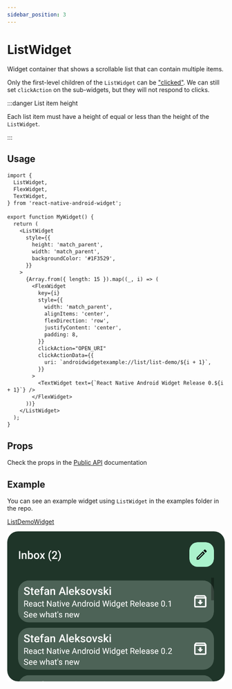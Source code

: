 ```yaml
---
sidebar_position: 3
---
```


# ListWidget

Widget container that shows a scrollable list that can contain multiple items.

Only the first-level children of the `ListWidget` can be ["clicked"](../handling-clicks.md).
We can still set `clickAction` on the sub-widgets, but they will not respond to clicks.

:::danger List item height

Each list item must have a height of equal or less than the height of the `ListWidget`.

:::

## Usage

```tsx
import {
  ListWidget,
  FlexWidget,
  TextWidget,
} from 'react-native-android-widget';

export function MyWidget() {
  return (
    <ListWidget
      style={{
        height: 'match_parent',
        width: 'match_parent',
        backgroundColor: '#1F3529',
      }}
    >
      {Array.from({ length: 15 }).map((_, i) => (
        <FlexWidget
          key={i}
          style={{
            width: 'match_parent',
            alignItems: 'center',
            flexDirection: 'row',
            justifyContent: 'center',
            padding: 8,
          }}
          clickAction="OPEN_URI"
          clickActionData={{
            uri: `androidwidgetexample://list/list-demo/${i + 1}`,
          }}
        >
          <TextWidget text={`React Native Android Widget Release 0.${i + 1}`} />
        </FlexWidget>
      ))}
    </ListWidget>
  );
}
```

## Props

Check the props in the [Public API](/docs/public-api/interfaces/ListWidgetProps) documentation

## Example

You can see an example widget using `ListWidget` in the examples folder in the repo.

[ListDemoWidget](https://github.com/sAleksovski/react-native-android-widget/blob/master/example/src/widgets/ListDemoWidget.tsx)

![List Widget Preview](../../../example-expo/assets/widget-preview/list.png)

